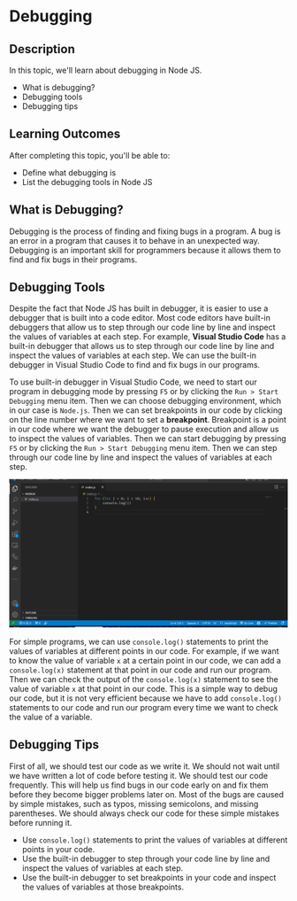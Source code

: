 # Debugging

## Description

In this topic, we'll learn about debugging in Node JS.

- What is debugging?
- Debugging tools
- Debugging tips

## Learning Outcomes

After completing this topic, you'll be able to:

- Define what debugging is
- List the debugging tools in Node JS

## What is Debugging?

Debugging is the process of finding and fixing bugs in a program. A bug is an error in a program that causes it to behave in an unexpected way. Debugging is an important skill for programmers because it allows them to find and fix bugs in their programs.

## Debugging Tools

Despite the fact that Node JS has built in debugger, it is easier to use a debugger that is built into a code editor. Most code editors have built-in debuggers that allow us to step through our code line by line and inspect the values of variables at each step. For example, **Visual Studio Code** has a built-in debugger that allows us to step through our code line by line and inspect the values of variables at each step. We can use the built-in debugger in Visual Studio Code to find and fix bugs in our programs.

To use built-in debugger in Visual Studio Code, we need to start our program in debugging mode by pressing `F5` or by clicking the `Run > Start Debugging` menu item. Then we can choose debugging environment, which in our case is `Node.js`. Then we can set breakpoints in our code by clicking on the line number where we want to set a **breakpoint**. Breakpoint is a point in our code where we want the debugger to pause execution and allow us to inspect the values of variables. Then we can start debugging by pressing `F5` or by clicking the `Run > Start Debugging` menu item. Then we can step through our code line by line and inspect the values of variables at each step.

![Debugging in VSCode](DebuggingNodeJSInVSCode.gif)

For simple programs, we can use `console.log()` statements to print the values of variables at different points in our code. For example, if we want to know the value of variable `x` at a certain point in our code, we can add a `console.log(x)` statement at that point in our code and run our program. Then we can check the output of the `console.log(x)` statement to see the value of variable `x` at that point in our code. This is a simple way to debug our code, but it is not very efficient because we have to add `console.log()` statements to our code and run our program every time we want to check the value of a variable.

## Debugging Tips

First of all, we should test our code as we write it. We should not wait until we have written a lot of code before testing it. We should test our code frequently. This will help us find bugs in our code early on and fix them before they become bigger problems later on. Most of the bugs are caused by simple mistakes, such as typos, missing semicolons, and missing parentheses. We should always check our code for these simple mistakes before running it.

- Use `console.log()` statements to print the values of variables at different points in your code.
- Use the built-in debugger to step through your code line by line and inspect the values of variables at each step.
- Use the built-in debugger to set breakpoints in your code and inspect the values of variables at those breakpoints.
